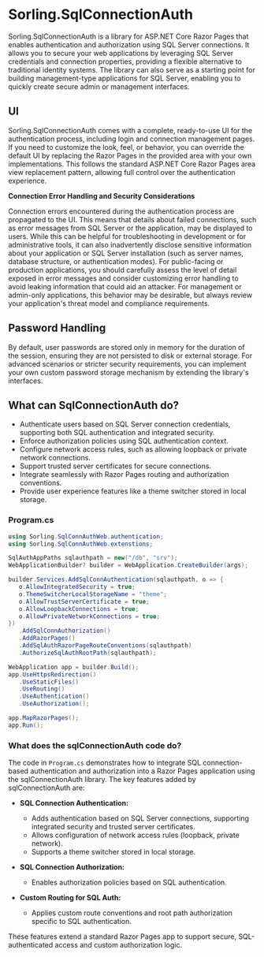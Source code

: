 # Sorling.SqlConnectionAuth

Sorling.SqlConnectionAuth is a library for ASP.NET Core Razor Pages that enables authentication and authorization using SQL Server connections. It allows you to secure your web applications by leveraging SQL Server credentials and connection properties, providing a flexible alternative to traditional identity systems. The library can also serve as a starting point for building management-type applications for SQL Server, enabling you to quickly create secure admin or management interfaces.

## UI
Sorling.SqlConnectionAuth comes with a complete, ready-to-use UI for the authentication process, including login and connection management pages. If you need to customize the look, feel, or behavior, you can override the default UI by replacing the Razor Pages in the provided area with your own implementations. This follows the standard ASP.NET Core Razor Pages area view replacement pattern, allowing full control over the authentication experience.

**Connection Error Handling and Security Considerations**

Connection errors encountered during the authentication process are propagated to the UI. This means that details about failed connections, such as error messages from SQL Server or the application, may be displayed to users. While this can be helpful for troubleshooting in development or for administrative tools, it can also inadvertently disclose sensitive information about your application or SQL Server installation (such as server names, database structure, or authentication modes). For public-facing or production applications, you should carefully assess the level of detail exposed in error messages and consider customizing error handling to avoid leaking information that could aid an attacker. For management or admin-only applications, this behavior may be desirable, but always review your application's threat model and compliance requirements.

## Password Handling
By default, user passwords are stored only in memory for the duration of the session, ensuring they are not persisted to disk or external storage. For advanced scenarios or stricter security requirements, you can implement your own custom password storage mechanism by extending the library's interfaces.

## What can SqlConnectionAuth do?
- Authenticate users based on SQL Server connection credentials, supporting both SQL authentication and integrated security.
- Enforce authorization policies using SQL authentication context.
- Configure network access rules, such as allowing loopback or private network connections.
- Support trusted server certificates for secure connections.
- Integrate seamlessly with Razor Pages routing and authorization conventions.
- Provide user experience features like a theme switcher stored in local storage.

### Program.cs
```C#
using Sorling.SqlConnAuthWeb.authentication;
using Sorling.SqlConnAuthWeb.extenstions;

SqlAuthAppPaths sqlauthpath = new("/db", "srv");
WebApplicationBuilder? builder = WebApplication.CreateBuilder(args);

builder.Services.AddSqlConnAuthentication(sqlauthpath, o => {
   o.AllowIntegratedSecurity = true;
   o.ThemeSwitcherLocalStorageName = "theme";
   o.AllowTrustServerCertificate = true;
   o.AllowLoopbackConnections = true;
   o.AllowPrivateNetworkConnections = true;
})
   .AddSqlConnAuthorization()
   .AddRazorPages()
   .AddSqlAuthRazorPageRouteConventions(sqlauthpath)
   .AuthorizeSqlAuthRootPath(sqlauthpath);

WebApplication app = builder.Build();
app.UseHttpsRedirection()
   .UseStaticFiles()
   .UseRouting()
   .UseAuthentication()
   .UseAuthorization();

app.MapRazorPages();
app.Run();
```
### What does the sqlConnectionAuth code do?
The code in `Program.cs` demonstrates how to integrate SQL connection-based authentication and authorization into a Razor Pages application using the sqlConnectionAuth library. The key features added by sqlConnectionAuth are:

- **SQL Connection Authentication:**
  - Adds authentication based on SQL Server connections, supporting integrated security and trusted server certificates.
  - Allows configuration of network access rules (loopback, private network).
  - Supports a theme switcher stored in local storage.

- **SQL Connection Authorization:**
  - Enables authorization policies based on SQL authentication.

- **Custom Routing for SQL Auth:**
  - Applies custom route conventions and root path authorization specific to SQL authentication.

These features extend a standard Razor Pages app to support secure, SQL-authenticated access and custom authorization logic.